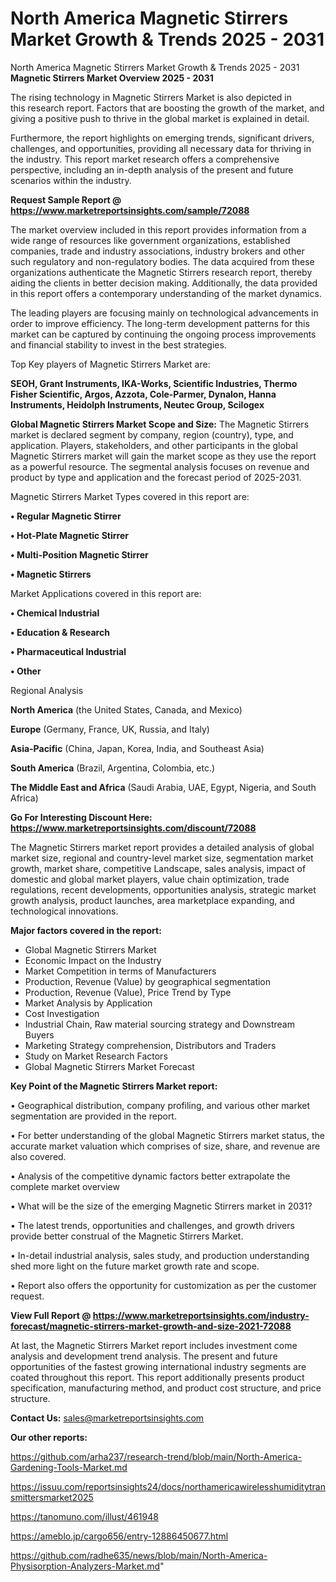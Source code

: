 # North America Magnetic Stirrers Market Growth & Trends 2025 - 2031
 North America Magnetic Stirrers Market Growth & Trends 2025 - 2031
<Strong> Magnetic Stirrers Market Overview 2025 - 2031</strong>

The rising technology in Magnetic Stirrers Market is also depicted in this research report. Factors that are boosting the growth of the market, and giving a positive push to thrive in the global market is explained in detail.

Furthermore, the report highlights on emerging trends, significant drivers, challenges, and opportunities, providing all necessary data for thriving in the industry. This report market research offers a comprehensive perspective, including an in-depth analysis of the present and future scenarios within the industry.

<strong>Request Sample Report @ <a href=https://www.marketreportsinsights.com/sample/72088>https://www.marketreportsinsights.com/sample/72088</a></strong>

The market overview included in this report provides information from a wide range of resources like government organizations, established companies, trade and industry associations, industry brokers and other such regulatory and non-regulatory bodies. The data acquired from these organizations authenticate the Magnetic Stirrers research report, thereby aiding the clients in better decision making. Additionally, the data provided in this report offers a contemporary understanding of the market dynamics.

The leading players are focusing mainly on technological advancements in order to improve efficiency. The long-term development patterns for this market can be captured by continuing the ongoing process improvements and financial stability to invest in the best strategies.

Top Key players of Magnetic Stirrers Market are:

<strong>SEOH, Grant Instruments, IKA-Works, Scientific Industries, Thermo Fisher Scientific, Argos, Azzota, Cole-Parmer, Dynalon, Hanna Instruments, Heidolph Instruments, Neutec Group, Scilogex</strong>

<strong><b>Global Magnetic Stirrers Market Scope and Size:</b></strong>
The Magnetic Stirrers market is declared segment by company, region (country), type, and application. Players, stakeholders, and other participants in the global Magnetic Stirrers market will gain the market scope as they use the report as a powerful resource. The segmental analysis focuses on revenue and product by type and application and the forecast period of 2025-2031.

Magnetic Stirrers Market Types covered in this report are:

<strong>• Regular Magnetic Stirrer

• Hot-Plate Magnetic Stirrer

• Multi-Position Magnetic Stirrer

• Magnetic Stirrers</strong>

Market Applications covered in this report are:

<strong>• Chemical Industrial

• Education & Research

• Pharmaceutical Industrial

• Other</strong> 

Regional Analysis

<strong>North America</strong> (the United States, Canada, and Mexico)

<strong>Europe</strong> (Germany, France, UK, Russia, and Italy)

<strong>Asia-Pacific</strong> (China, Japan, Korea, India, and Southeast Asia)

<strong>South America</strong> (Brazil, Argentina, Colombia, etc.)

<strong>The Middle East and Africa</strong> (Saudi Arabia, UAE, Egypt, Nigeria, and South Africa)

<strong>Go For Interesting Discount Here: <a href=https://www.marketreportsinsights.com/discount/72088>https://www.marketreportsinsights.com/discount/72088</a></strong>

The Magnetic Stirrers market report provides a detailed analysis of global market size, regional and country-level market size, segmentation market growth, market share, competitive Landscape, sales analysis, impact of domestic and global market players, value chain optimization, trade regulations, recent developments, opportunities analysis, strategic market growth analysis, product launches, area marketplace expanding, and technological innovations.

<strong><b>Major factors covered in the report:</b></strong>
<ul>
  <li>Global Magnetic Stirrers Market </li>
  <li>Economic Impact on the Industry</li>
  <li>Market Competition in terms of Manufacturers</li>
  <li>Production, Revenue (Value) by geographical segmentation</li>
  <li>Production, Revenue (Value), Price Trend by Type</li>
  <li>Market Analysis by Application</li>
  <li>Cost Investigation</li>
  <li>Industrial Chain, Raw material sourcing strategy and Downstream Buyers</li>
  <li>Marketing Strategy comprehension, Distributors and Traders</li>
  <li>Study on Market Research Factors</li>
  <li>Global Magnetic Stirrers Market Forecast</li>
</ul>

<strong><b>Key Point of the Magnetic Stirrers Market report:</b></strong>

• Geographical distribution, company profiling, and various other market segmentation are provided in the report.

• For better understanding of the global Magnetic Stirrers market status, the accurate market valuation which comprises of size, share, and revenue are also covered.

• Analysis of the competitive dynamic factors better extrapolate the complete market overview

• What will be the size of the emerging Magnetic Stirrers market in 2031?

• The latest trends, opportunities and challenges, and growth drivers provide better construal of the Magnetic Stirrers Market.

• In-detail industrial analysis, sales study, and production understanding shed more light on the future market growth rate and scope.

• Report also offers the opportunity for customization as per the customer request.

<strong><b>View Full Report @ <a href=https://www.marketreportsinsights.com/industry-forecast/magnetic-stirrers-market-growth-and-size-2021-72088>https://www.marketreportsinsights.com/industry-forecast/magnetic-stirrers-market-growth-and-size-2021-72088</a></b></strong>


At last, the Magnetic Stirrers Market report includes investment come analysis and development trend analysis. The present and future opportunities of the fastest growing international industry segments are coated throughout this report. This report additionally presents product specification, manufacturing method, and product cost structure, and price structure.

<strong>Contact Us:</strong>
sales@marketreportsinsights.com

<strong>Our other reports:</strong>

<a href=https://github.com/arha237/research-trend/blob/main/North-America-Gardening-Tools-Market.md>https://github.com/arha237/research-trend/blob/main/North-America-Gardening-Tools-Market.md</a>

<a href=https://issuu.com/reportsinsights24/docs/northamericawirelesshumiditytransmittersmarket2025>https://issuu.com/reportsinsights24/docs/northamericawirelesshumiditytransmittersmarket2025</a>

<a href=https://tanomuno.com/illust/461948>https://tanomuno.com/illust/461948</a>

<a href=https://ameblo.jp/cargo656/entry-12886450677.html>https://ameblo.jp/cargo656/entry-12886450677.html</a>

<a href=https://github.com/radhe635/news/blob/main/North-America-Physisorption-Analyzers-Market.md>https://github.com/radhe635/news/blob/main/North-America-Physisorption-Analyzers-Market.md</a>"
